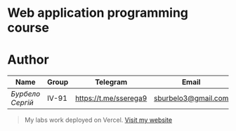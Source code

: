 # Web application programming course

# Author
|**Name**|**Group**|**Telegram**|**Email**|
|-------------------|-------------------------------|-----------|-----------|
|*Бурбело Сергій*|IV-91|https://t.me/sserega9|sburbelo3@gmail.com|

> My labs work deployed on Vercel. [Visit my website](https://webapplabs.vercel.app/)

```scss
```
